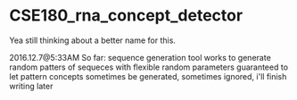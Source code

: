 # CSE180_rna_concept_detector

Yea still thinking about a better name for this.

2016.12.7@5:33AM 
So far:
sequence generation tool works to generate random patters of sequeces with flexible random parameters guaranteed to let pattern concepts sometimes be generated, sometimes ignored, i'll finish writing later
